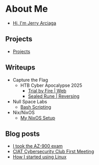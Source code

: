 # About Me
* [Hi, I'm Jerry Arciaga](README.md)

## Projects
* [Projects](projects/projects.md)
## Writeups
* Capture the Flag
    * HTB Cyber Apocalypse 2025
        * [Trial by Fire | Web](writeups/htb-cyber-apocalypse-2025/trial-by-fire.md)
        * [Sealed Rune | Reversing](writeups/htb-cyber-apocalypse-2025/sealed-rune.md)
* Null Space Labs
    * [Bash Scripting](writeups/null-space-labs/bash-scripting.md)
* Nix/NixOS
    * [My NixOS Setup](writeups/nix-nixos/my-nixos-setup.md)
## Blog posts
* [I took the AZ-900 exam](blog-posts/az-900-test.md)
* [CIAT Cybersecurity Club First Meeting](blog-posts/ciat-cyber-meeting.md)
* [How I started using Linux](blog-posts/how-i-started-using-linux.md)

